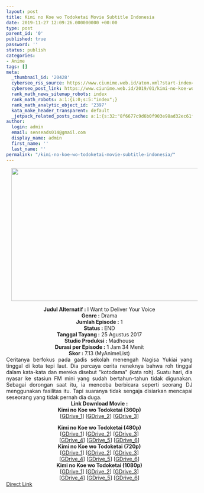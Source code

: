 ```yaml
---
layout: post
title: Kimi no Koe wo Todoketai Movie Subtitle Indonesia
date: 2019-11-27 12:09:26.000000000 +00:00
type: post
parent_id: '0'
published: true
password: ''
status: publish
categories:
- Anime
tags: []
meta:
  _thumbnail_id: '20428'
  cyberseo_rss_source: https://www.ciunime.web.id/atom.xml?start-index=1501&max-results=150
  cyberseo_post_link: https://www.ciunime.web.id/2019/01/kimi-no-koe-wo-todoketai-movie-subtitle.html
  rank_math_news_sitemap_robots: index
  rank_math_robots: a:1:{i:0;s:5:"index";}
  rank_math_analytic_object_id: '2397'
  kata_make_header_transparent: default
  _jetpack_related_posts_cache: a:1:{s:32:"8f6677c9d6b0f903e98ad32ec61f8deb";a:2:{s:7:"expires";i:1645204270;s:7:"payload";a:0:{}}}
author:
  login: admin
  email: senseads014@gmail.com
  display_name: admin
  first_name: ''
  last_name: ''
permalink: "/kimi-no-koe-wo-todoketai-movie-subtitle-indonesia/"
---
```

<div class="separator" style="clear: both; text-align: center;"><a href="https://4.bp.blogspot.com/-QTCXfD5wbGg/XEs3yqWMaxI/AAAAAAAAIg8/aIky5BxlxNUO9cUAdzxjoGzlqDqH7rQCwCLcBGAs/s1600/Kimi%2Bno%2BKoe%2Bwo%2BTodoketai.jpg" imageanchor="1" style="margin-left: 1em; margin-right: 1em;"><img border="0" data-original-height="720" data-original-width="1280" height="360" src="{{ site.baseurl }}/assets/2019/11/Kimi%2Bno%2BKoe%2Bwo%2BTodoketai.jpg" width="640" /></a></div>
<p><span id="goog_1147083678"></span><span id="goog_1147083679"></span>
<div style="text-align: center;"><b>Judul</b><b><b> Alternatif</b> :</b> I Want to Deliver Your Voice</div>
<div style="text-align: center;"><b><b>Genre :</b></b> Drama</div>
<div style="text-align: center;"><b>Jumlah Episode :</b> 1<br /><b>Status :&nbsp;</b>END<br /><b>Tanggal Tayang :</b> 25 Agustus 2017<br /><b>Studio Produksi : </b>Madhouse<br /><b>Durasi per Episode :</b> 1 Jam 34 Menit</div>
<div style="text-align: center;"><b>Skor :</b> 7.13 (MyAnimeList)</div>
<div style="text-align: center;"></div>
<div style="text-align: justify;">Ceritanya berfokus pada gadis sekolah menengah Nagisa Yukiai yang tinggal di kota tepi laut. Dia percaya cerita neneknya bahwa roh tinggal dalam kata-kata dan mereka disebut "kotodama" (kata roh). Suatu hari, dia nyasar ke stasiun FM mini yang sudah bertahun-tahun tidak digunakan. Sebagai dorongan saat itu, ia mencoba berbicara seperti seorang DJ menggunakan fasilitas itu. Tapi suaranya tidak sengaja disiarkan mencapai seseorang yang tidak pernah dia duga.</div>
<div style="text-align: justify;"></div>
<div style="text-align: justify;"></div>
<div style="text-align: center;"><b>Link Download Movie :</b></div>
<div style="text-align: center;">
<div style="text-align: center;">
<div style="text-align: center;"><b>Kimi no Koe wo Todoketai (360p)</b></div>
</div>
<div style="text-align: center;">[<a href="https://drive.google.com/uc?id=174XR1epktlDM8Jr-FqyoleZ4UxyvPVyB" target="_blank" rel="noopener">GDrive_1</a>] [<a href="https://drive.google.com/uc?export=download&amp;id=1tGeVvgvyQx3pBBm_UMSWpLbDcWxdwxYH" target="_blank" rel="noopener">GDrive_2</a>] [<a href="https://drive.google.com/uc?export=download&amp;id=1zuO_zQpbwncMIRJ99u0v-w37_2Bu3emD" target="_blank" rel="noopener">GDrive_3</a>]</div>
<p></div>
<div style="text-align: center;"><b>Kimi no Koe wo Todoketai (480p)</b></div>
<div style="text-align: center;">[<a href="https://drive.google.com/uc?id=1AOG8bRz3Iz0hMJA5ewcu83pN2N6JHccR" target="_blank" rel="noopener">GDrive_1</a>] [<a href="https://drive.google.com/uc?id=15B-hLzJj7PChMHsicIdzyGwjhfcNZzU8" target="_blank" rel="noopener">GDrive_2</a>] [<a href="https://drive.google.com/uc?export=download&amp;id=1sNiibxcjloUSjHfXnTt6J_nTK3xIbb-p" target="_blank" rel="noopener">GDrive_3</a>]<br />[<a href="https://drive.google.com/uc?export=download&amp;id=1q2EuCcxNet2Qma1K2jCuLhUpz_HTo_7-" target="_blank" rel="noopener">GDrive_4</a>] [<a href="https://drive.google.com/uc?export=download&amp;id=1oVCrPJ1HQxNYkKnGPJvhhCFDTYUQJEgY" target="_blank" rel="noopener">GDrive_5</a>] [<a href="https://drive.google.com/uc?export=download&amp;id=1sI0b5LAZKw92PeGUBqQM-YAYCrQ84-e_" target="_blank" rel="noopener">GDrive_6</a>]</div>
<div style="text-align: center;"></div>
<div style="text-align: center;"><b>Kimi no Koe wo Todoketai (720p)</b><br />[<a href="https://drive.google.com/uc?id=1YFsUeMK9-5fwA5XbezEASs2xDSioM9kN" target="_blank" rel="noopener">GDrive_1</a>] [<a href="https://drive.google.com/uc?id=1Mn5FAuJd3IC2YopfzbvrDlPzCUn0rVOF" target="_blank" rel="noopener">GDrive_2</a>] [<a href="https://drive.google.com/uc?export=download&amp;id=1yD1pQIhxrLsvB4MlLh7Tk0WFgl3odOzx" target="_blank" rel="noopener">GDrive_3</a>]<br />[<a href="https://drive.google.com/uc?export=download&amp;id=1vadkqgvzFYaQ-UWhUo3P-SMgPAET08Gj" target="_blank" rel="noopener">GDrive_4</a>] [<a href="https://drive.google.com/uc?export=download&amp;id=1YxAw5v0P4hzU-81RFMTk9-NQA5SIrpAD" target="_blank" rel="noopener">GDrive_5</a>] [<a href="https://drive.google.com/uc?export=download&amp;id=1Ie3qZNEpkPch3LNmGClnQANXAC2sEoV0" target="_blank" rel="noopener">GDrive_6</a>]</div>
<div style="text-align: center;"><b>Kimi no Koe wo Todoketai (1080p)</b><br />[<a href="https://drive.google.com/uc?id=1lSkukzgE-oTikd1-Gh_ss6sr2vMsnlhi" target="_blank" rel="noopener">GDrive_1</a>] [<a href="https://drive.google.com/uc?id=1VnLFRcyLrRe8LmO9mMnxtyivZOwxV9t0" target="_blank" rel="noopener">GDrive_2</a>] [<a href="https://drive.google.com/uc?export=download&amp;id=10eWek8FpGgZ6NLubO1pqBz2SESMNCqmU" target="_blank" rel="noopener">GDrive_3</a>]<br />[<a href="https://drive.google.com/uc?export=download&amp;id=1RD_WH3mnomY5ewlOx3NPvPGiZjzIHAgQ" target="_blank" rel="noopener">GDrive_4</a>] [<a href="https://drive.google.com/uc?export=download&amp;id=1B1XkxuLN_f-G4oPOxChrWrLr5_O00OW6" target="_blank" rel="noopener">GDrive_5</a>] [<a href="https://drive.google.com/uc?export=download&amp;id=1pRs6AHi7VlmFP4ApuU0B4NVBd9suTj54" target="_blank" rel="noopener">GDrive_6</a>]</div>
<link rel="stylesheet" href="https://cdnjs.cloudflare.com/ajax/libs/font-awesome/4.7.0/css/font-awesome.min.css" />
<div class="divbtn"> <a href="https://handymansurrender.com/fihup8buzv?key=94550f7ce39444073321dde3b8782f97" class="btn"><i class="fa fa-download"></i> Direct Link</a> </div>
